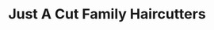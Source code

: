 ---
title: "Just A Cut Family Haircutters"
url: /branchburg-township/just-a-cut-family-haircutters/
shop: hairdresser
---